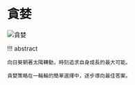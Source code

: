 # 貪婪

<div class="center-table" markdown>

![貪婪](../assets/covers/chapter_greedy.jpg)

</div>

!!! abstract

    向日葵朝著太陽轉動，時刻追求自身成長的最大可能。

    貪婪策略在一輪輪的簡單選擇中，逐步導向最佳答案。
